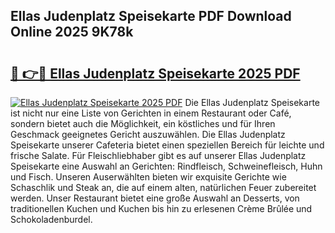 ## Ellas Judenplatz Speisekarte PDF Download Online 2025 9K78k

# <h2><a href="http://gccl59.nevu.top/?p=Ellas+Judenplatz+Speisekarte">🔗 👉🔴 Ellas Judenplatz Speisekarte 2025 PDF</a></h2>

[![Ellas Judenplatz Speisekarte 2025 PDF](https://i.imgur.com/dBaPXMq.png)](http://gccl59.nevu.top/?p=Ellas+Judenplatz+Speisekarte)
Die Ellas Judenplatz Speisekarte ist nicht nur eine Liste von Gerichten in einem Restaurant oder Café, sondern bietet auch die Möglichkeit, ein köstliches und für Ihren Geschmack geeignetes Gericht auszuwählen. Die Ellas Judenplatz Speisekarte unserer Cafeteria bietet einen speziellen Bereich für leichte und frische Salate. Für Fleischliebhaber gibt es auf unserer Ellas Judenplatz Speisekarte eine Auswahl an Gerichten: Rindfleisch, Schweinefleisch, Huhn und Fisch. Unseren Auserwählten bieten wir exquisite Gerichte wie Schaschlik und Steak an, die auf einem alten, natürlichen Feuer zubereitet werden. Unser Restaurant bietet eine große Auswahl an Desserts, von traditionellen Kuchen und Kuchen bis hin zu erlesenen Crème Brûlée und Schokoladenburdel.
